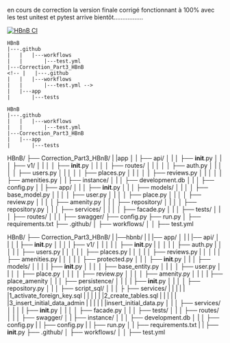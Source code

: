 en cours de correction la version finale corrigé fonctionnant à 100% avec les test unitest et pytest arrive bientôt.................


[![HBnB CI](https://github.com/SDINAHET/HBnB/actions/workflows/test.yml/badge.svg)](https://github.com/SDINAHET/HBnB/actions/workflows/test.yml)





```plaintext
HBnB
|---.github
|   |   |---workflows
|   |       |---test.yml
|---Correction_Part3_HBnB
<!-- |   |---.github
|   |   |---workflows
|   |       |---test.yml -->
|   |---app
|       |---tests
```

```plaintext
HBnB
|---.github
|   |   |---workflows
|   |       |---test.yml
|---Correction_Part3_HBnB
|   |---app
|       |---tests
```

HBnB/
├── Correction_Part3_HBnB/
|   |app
│   |   ├── api/
│   |   │   ├── __init__.py
│   |   │   ├── v1/
│   |   │   │   ├── __init__.py
│   |   │   │   ├── routes/
│   |   │   │   │   ├── auth.py
│   |   │   │   │   ├── users.py
│   |   │   │   │   ├── places.py
│   |   │   │   │   ├── reviews.py
│   |   │   │   │   ├── amenities.py
│   |   ├── instance/
│   |   │   ├── development.db
│   |   │   ├── config.py
│   |   ├── app/
│   |   │   ├── __init__.py
│   |   │   ├── models/
│   |   │   │   ├── base_model.py
│   |   │   │   ├── user.py
│   |   │   │   ├── place.py
│   |   │   │   ├── review.py
│   |   │   │   ├── amenity.py
│   |   │   ├── repository/
│   |   │   │   ├── repository.py
│   |   │   ├── services/
│   |   │   │   ├── facade.py
│   |   │   ├── tests/
│   |   │   ├── routes/
│   |   │   ├── swagger/
    ├── config.py
    ├── run.py
│   ├── requirements.txt
├── .github/
│   ├── workflows/
│   │   ├── test.yml


HBnB/
├── Correction_Part3_HBnB/
|   |──hbnb/
|   |   |── app/
│   |   |   |── api/
│   |   │   |   ├── __init__.py
│   |   │   |   ├── v1/
│   |   │   |   │   ├── __init__.py
|   │   │   |   │   ├── auth.py
|   │   │   |   │   ├── users.py
|   │   │   |   │   ├── places.py
|   │   │   |   │   ├── reviews.py
|   │   │   |   │   ├── amenities.py
|   │   │   |   │   ├── protected.py
│   |   │   ├── __init__.py
│   |   │   ├── models/
│   |   │   |   ├── __init__.py
│   |   │   │   ├── base_entity.py
│   |   │   │   ├── user.py
│   |   │   │   ├── place.py
│   |   │   │   ├── review.py
│   |   │   │   ├── amenity.py
│   |   │   |   ├── place_amenity
│   |   │   ├── persistence/
│   |   │   |   ├── __init__.py
│   |   │   │   ├── repository.py
│   |   │   ├── script_sql/
│   |   │   ├   ├── services/
|   |   |   |   |   |1_activate_foreign_key.sql
|   |   |   |   |   |2_create_tables.sql
|   |   |   |   |   |3_insert_initial_data_admin
|   |   |   |   |   |insert_initial_data.py
│   |   │   ├── services/
│   |   │   |   ├── __init__.py
│   |   │   │   ├── facade.py
│   |   │   ├── tests/
│   |   │   ├── routes/
│   |   │   ├── swagger/
│   |   ├── instance/
│   |   │   ├── development.db
│   |   │   ├── config.py
|   |   ├── config.py
|   |   ├── run.py
│   |   ├── requirements.txt
|   |   ├── __init__.py
├── .github/
│   ├── workflows/
│   │   ├── test.yml
